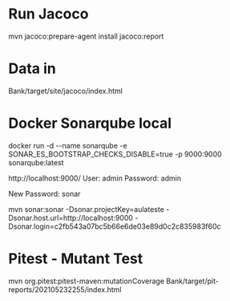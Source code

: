 # Run Jacoco
mvn jacoco:prepare-agent install jacoco:report

# Data in
Bank/target/site/jacoco/index.html

# Docker Sonarqube local
docker run -d --name sonarqube -e SONAR_ES_BOOTSTRAP_CHECKS_DISABLE=true -p 9000:9000 sonarqube:latest

http://localhost:9000/
User: admin
Password: admin

New Password: sonar

mvn sonar:sonar -Dsonar.projectKey=aulateste -Dsonar.host.url=http://localhost:9000 -Dsonar.login=c2fb543a07bc5b66e6de03e89d0c2c835983f60c

# Pitest - Mutant Test
mvn org.pitest:pitest-maven:mutationCoverage
Bank/target/pit-reports/202105232255/index.html
